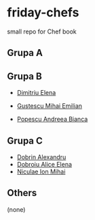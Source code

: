# friday-chefs
small repo for Chef book

## Grupa A

## Grupa B
- [Dimitriu Elena](chefs/dimitriu-elena.md)

- [Gustescu Mihai Emilian](chefs/gustescu-mihai-emilian.md)

- [Popescu Andreea Bianca](chefs/popescu-andreea-bianca.md)
## Grupa C
- [Dobrin Alexandru](chefs/dobrin-alexandru.md)
- [Dobroiu Alice Elena](chefs/dobroiu-alice-elena.md)
- [Niculae Ion Mihai](chefs/niculae-ion-mihai.md)
## Others

(none)
